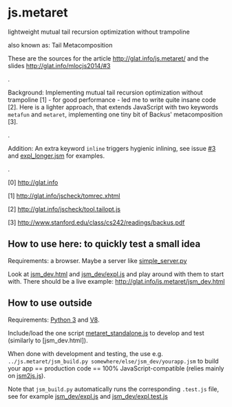 js.metaret
==========

lightweight mutual tail recursion optimization without trampoline

also known as: Tail Metacomposition

These are the sources for the article http://glat.info/js.metaret/
and the slides http://glat.info/mlocjs2014/#3

.

Background: Implementing mutual tail recursion optimization without trampoline [1] - for good performance - led me to write quite insane code [2]. Here is a lighter approach, that extends JavaScript with two keywords `metafun` and `metaret`, implementing one tiny bit of Backus' metacomposition [3].

.

Addition: An extra keyword `inline` triggers hygienic inlining, see issue [#3](https://github.com/glathoud/js.metaret/issues/3) and [expl_longer.jsm](jsm_dev/expl_longer.jsm) for examples.

.

[0] http://glat.info

[1] http://glat.info/jscheck/tomrec.xhtml

[2] http://glat.info/jscheck/tool.tailopt.js

[3] http://www.stanford.edu/class/cs242/readings/backus.pdf

## How to use here: to quickly test a small idea

Requirements: a browser. Maybe a server like [simple_server.py](simple_server.py)

Look at [jsm_dev.html](jsm_dev.html) and [jsm_dev/expl.js](jsm_dev/expl.js) and play around with them to start with.
There should be a live example: http://glat.info/js.metaret/jsm_dev.html

## How to use outside

Requirements: [Python 3](http://docs.python.org/3/) and [V8](https://code.google.com/p/v8/).

Include/load the one script [metaret_standalone.js](metaret_standalone.js) to develop and test (similarly to [jsm_dev.html]).

When done with development and testing, the use e.g. `../js.metaret/jsm_build.py
somewhere/else/jsm_dev/yourapp.jsm` to build your app == production
code == 100% JavaScript-compatible (relies mainly on [jsm2js.js](jsm2js.js)).

Note that `jsm_build.py` automatically runs the corresponding `.test.js` file,
see for example [jsm_dev/expl.js](jsm_dev/expl.js) and [jsm_dev/expl.test.js](jsm_dev/expl.test.js)